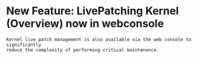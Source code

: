 # New Feature: LivePatching Kernel (Overview) now in webconsole 

```
Kernel live patch management is also available via the web console to significantly
reduce the complexity of performing critical maintenance. 
```
